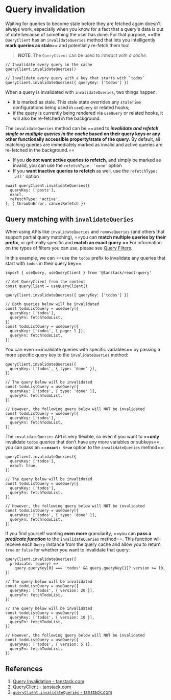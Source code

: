 # Query invalidation

Waiting for queries to become stale before they are fetched again doesn't always work, especially when you know for a fact that a query's data is out of date because of something the user has done. For that purpose, ==the `QueryClient` has an `invalidateQueries` method that lets you intelligently **mark queries as stale**== and potentially re-fetch them too!

> **NOTE**: The `QueryClient` can be used to _interact with a cache_.

```react
// Invalidate every query in the cache
queryClient.invalidateQueries()

// Invalidate every query with a key that starts with `todos`
queryClient.invalidateQueries({ queryKey: ['todos'] })
```

When a query is invalidated with `invalidateQueries`, two things happen:

- it is marked as stale. This stale state overrides any `staleTime` configurations being used in `useQuery` or related hooks;
- if the query is currently being rendered via `useQuery` or related hooks, it will also be re-fetched in the background.

The `invalidateQueries` method can be ==used to **_invalidate and refetch single or multiple queries in the cache_ based on their query keys or any other functionally accessible property/state of the query**. By default, all matching queries are immediately marked as invalid and active queries are re-fetched in the background.==

- If you **do not want active queries to refetch**, and simply be marked as invalid, you can use the `refetchType: 'none'` option
- If you **want inactive queries to refetch** as well, use the `refetchType: 'all'` option

```react
await queryClient.invalidateQueries({
  queryKey: ['posts'],
  exact,
  refetchType: 'active',
}, { throwOnError, cancelRefetch })
```

## Query matching with `invalidateQueries`

When using APIs like `invalidateQueries` and `removeQueries` (and others that support partial query matching), ==you can **match multiple queries by their prefix**, or get really specific and **match an exact query**.== For information on the types of filters you can use, please see [Query Filters](https://tanstack.com/query/latest/docs/react/guides/filters#query-filters).

In this example, we can ==use the `todos` prefix to invalidate any queries that start with `todos` in their query key==:

```react
import { useQuery, useQueryClient } from '@tanstack/react-query'

// Get QueryClient from the context
const queryClient = useQueryClient()

queryClient.invalidateQueries({ queryKey: ['todos'] })

// Both queries below will be invalidated
const todoListQuery = useQuery({
  queryKey: ['todos'],
  queryFn: fetchTodoList,
})
const todoListQuery = useQuery({
  queryKey: ['todos', { page: 1 }],
  queryFn: fetchTodoList,
})
```

You can even ==invalidate queries with specific variables== by passing a more specific query key to the `invalidateQueries` method:

```react
queryClient.invalidateQueries({
  queryKey: ['todos', { type: 'done' }],
})

// The query below will be invalidated
const todoListQuery = useQuery({
  queryKey: ['todos', { type: 'done' }],
  queryFn: fetchTodoList,
})

// However, the following query below will NOT be invalidated
const todoListQuery = useQuery({
  queryKey: ['todos'],
  queryFn: fetchTodoList,
})
```

The `invalidateQueries` API is very flexible, so even if you want to ==**only** invalidate `todos` queries that don't have any more variables or subkeys==, you can pass an ==**`exact: true`** option to the `invalidateQueries` method==:

```react
queryClient.invalidateQueries({
  queryKey: ['todos'],
  exact: true,
})

// The query below will be invalidated
const todoListQuery = useQuery({
  queryKey: ['todos'],
  queryFn: fetchTodoList,
})

// However, the following query below will NOT be invalidated
const todoListQuery = useQuery({
  queryKey: ['todos', { type: 'done' }],
  queryFn: fetchTodoList,
})
```

If you find yourself wanting **even more** granularity, ==you can **pass a _predicate function_** to the `invalidateQueries` method==. This function will receive each `Query` instance from the query cache and allow you to return `true` or `false` for whether you want to invalidate that query:

```react
queryClient.invalidateQueries({
  predicate: (query) =>
    query.queryKey[0] === 'todos' && query.queryKey[1]?.version >= 10,
})

// The query below will be invalidated
const todoListQuery = useQuery({
  queryKey: ['todos', { version: 20 }],
  queryFn: fetchTodoList,
})

// The query below will be invalidated
const todoListQuery = useQuery({
  queryKey: ['todos', { version: 10 }],
  queryFn: fetchTodoList,
})

// However, the following query below will NOT be invalidated
const todoListQuery = useQuery({
  queryKey: ['todos', { version: 5 }],
  queryFn: fetchTodoList,
})
```

## References

1. [Query Invalidation - tanstack.com](https://tanstack.com/query/latest/docs/react/guides/mutations)
1. [QueryClient - tanstack.com](https://tanstack.com/query/latest/docs/react/reference/QueryClient)
1. [`queryClient.invalidateQueries` - tanstack.com](https://tanstack.com/query/latest/docs/react/reference/QueryClient#queryclientinvalidatequeries)